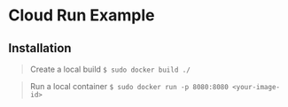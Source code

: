# Cloud Run Example

## Installation
> Create a local build
`$ sudo docker build ./`

> Run a local container
`$ sudo docker run -p 8080:8080 <your-image-id>`

